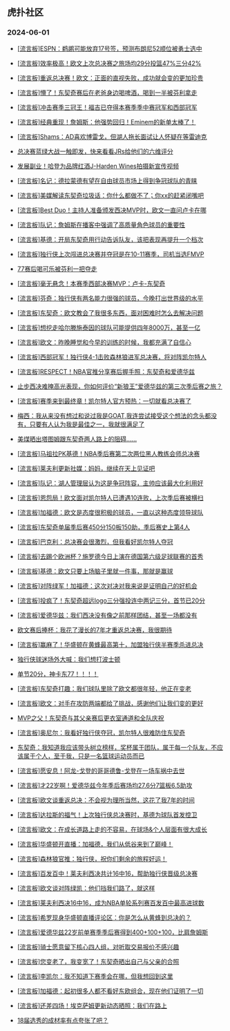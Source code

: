 ## 虎扑社区 
### 2024-06-01

+ [[流言板]ESPN：鹈鹕可能放弃17号签，预测布朗尼52顺位被勇士选中](https://bbs.hupu.com/626625907.html)

+ [[流言板]效率极高！欧文上次总决赛之旅场均29分投篮47%三分42%](https://bbs.hupu.com/626624929.html)

+ [[流言板]重返总决赛！欧文：正面的直视失败，成功就会变的更加珍贵](https://bbs.hupu.com/626625229.html)

+ [[流言板]懵了！东契奇赛后在老爸身边喝啤酒，喝到一半被芬利拿走](https://bbs.hupu.com/626621394.html)

+ [[流言板]冲击赛季三冠王！福吉已夺得本赛季季中赛冠军和西部冠军](https://bbs.hupu.com/626621029.html)

+ [[流言板]经典重现！詹姆斯：他强势回归！Eminem的新单太棒了！](https://bbs.hupu.com/626626330.html)

+ [[流言板]Shams：AD喜欢博雷戈，但湖人拖长面试让人怀疑在等雷迪克](https://bbs.hupu.com/626620779.html)

+ [总决赛蓝绿大战一触即发，快来看看JRs给他们的六维评分](https://bbs.hupu.com/626621751.html)

+ [发展副业！哈登为品牌红酒J-Harden Wines拍摄新宣传视频](https://bbs.hupu.com/626623977.html)

+ [[流言板]名记：德拉蒙德有望在自由球员市场上得到争冠球队的青睐](https://bbs.hupu.com/626625144.html)

+ [[流言板]美媒解读东契奇垃圾话：你什么都做不了；你xx的赶紧闭嘴吧](https://bbs.hupu.com/626619606.html)

+ [[流言板]Best Duo！主持人准备颁发西决MVP时，欧文一直问卢卡在哪](https://bbs.hupu.com/626619274.html)

+ [[流言板]队记：詹姆斯在播客中强调了高质量角色球员的重要性](https://bbs.hupu.com/626619277.html)

+ [[流言板]基德：开局东契奇用行动告诉队友，该把表现再提升一个档次](https://bbs.hupu.com/626624968.html)

+ [[流言板]独行侠上次闯进总决赛并夺冠是在10-11赛季，司机当选FMVP](https://bbs.hupu.com/626624635.html)

+ [77赛后喝可乐被芬利一把夺走](https://bbs.hupu.com/626619026.html)

+ [[流言板]毫无悬念！本赛季西部决赛MVP：卢卡-东契奇](https://bbs.hupu.com/626615850.html)

+ [[流言板]芬奇：独行侠有两名能力很强的球员，今晚打出世界级的水平](https://bbs.hupu.com/626625076.html)

+ [[流言板]东契奇：欧文教会了我很多东西，面对困难时怎么去解决问题](https://bbs.hupu.com/626626132.html)

+ [[流言板]想挖走哈尔滕施泰因的球队可能提供四年8000万，甚至一亿](https://bbs.hupu.com/626626704.html)

+ [[流言板]欧文：昨晚睡觉和今早的训练的时候，我都充满了自信心](https://bbs.hupu.com/626625027.html)

+ [[流言板]西部冠军！独行侠4-1击败森林狼进军总决赛，将对阵凯尔特人](https://bbs.hupu.com/626615526.html)

+ [[流言板]RESPECT！NBA官推分享赛后握手照：东契奇和爱德华兹](https://bbs.hupu.com/626619952.html)

+ [止步西决难掩高光表现，你如何评价“新狼王”爱德华兹的第三次季后赛之旅？](https://bbs.hupu.com/626619756.html)

+ [[流言板]赛季来到最终章！凯尔特人官方预热：一切就看总决赛了](https://bbs.hupu.com/626622891.html)

+ [梅西：我从来没有想过和说过我是GOAT,我连尝试接受这个想法的念头都没有，只要有人认为我是最佳之一，我就很满足了](https://bbs.hupu.com/626621794.html)

+ [美煤晒出塔图姆跟东契奇两人路上的阻碍……](https://bbs.hupu.com/626618537.html)

+ [[流言板]马祖拉PK基德！NBA季后赛第二次两位黑人教练会师总决赛](https://bbs.hupu.com/626618281.html)

+ [[流言板]莱夫利更新社媒：妈妈，继续在天上见证吧](https://bbs.hupu.com/626616821.html)

+ [[流言板]队记：湖人管理层认为这是争冠阵容，主帅应该最大化利用好](https://bbs.hupu.com/626618367.html)

+ [[流言板]恩怨局！欧文面对凯尔特人已遭遇10连败，上次季后赛被横扫](https://bbs.hupu.com/626617921.html)

+ [[流言板]加福德：欧文是态度很积极的球员，一直以这种态度领导球队](https://bbs.hupu.com/626625976.html)

+ [[流言板]东契奇单届季后赛450分150板150助，季后赛史上第4人](https://bbs.hupu.com/626618116.html)

+ [[流言板]巴克利：总决赛会很激烈，但我看好凯尔特人夺冠](https://bbs.hupu.com/626617315.html)

+ [[流言板]去踢个欧洲杯？施罗德今日上演在德国第六级足球联赛的首秀](https://bbs.hupu.com/626621520.html)

+ [[流言板]基德：欧文只要上场脑子里就一件事，那就是赢球](https://bbs.hupu.com/626626188.html)

+ [[流言板]对阵绿军！加福德：这次对决对我来说是证明自己的好机会](https://bbs.hupu.com/626625765.html)

+ [[流言板]投疯了！东契奇超远logo三分强投连中两记三分，首节已20分](https://bbs.hupu.com/626612690.html)

+ [[流言板]爱德华兹：我们西决没有像之前那样团结，甚至一场都没有](https://bbs.hupu.com/626617416.html)

+ [欧文赛后捧杯：我花了漫长的7年才重返总决赛，我很期待](https://bbs.hupu.com/626617505.html)

+ [[流言板]赢麻了！华盛顿在黄蜂最高第十，加盟独行侠半赛季杀进总决](https://bbs.hupu.com/626617575.html)

+ [独行侠球迷场外大喊：我们想打波士顿](https://bbs.hupu.com/626617704.html)

+ [单节20分，神卡东77！！！！](https://bbs.hupu.com/626617760.html)

+ [[流言板]东契奇打趣：我们球队里除了欧文都很年轻，他正在变老](https://bbs.hupu.com/626619899.html)

+ [[流言板]欧文：对手在攻防两端都给了挑战，感谢他们让我们变的更好](https://bbs.hupu.com/626625683.html)

+ [MVP之父！东契奇与其父亲赛后更衣室通道和全队庆祝](https://bbs.hupu.com/626617309.html)

+ [[流言板]奥尼尔：我看好独行侠夺冠，凯尔特人很难防住东契奇](https://bbs.hupu.com/626617369.html)

+ [东契奇：我知道我应该带头树立榜样，奖杯属于团队，属于每一个队友，不应该属于个人，至于我，只是一名篮球运动员而已](https://bbs.hupu.com/626618303.html)

+ [[流言板]愿安息！阿龙-戈登的哥哥德鲁-戈登在一场车祸中去世](https://bbs.hupu.com/626615056.html)

+ [[流言板]才22岁啊！爱德华兹今年季后赛场均27.6分7篮板6.5助攻](https://bbs.hupu.com/626617564.html)

+ [[流言板]欧文谈重返总决：不会视为理所当然，这花了我7年的时间](https://bbs.hupu.com/626617208.html)

+ [[流言板]达拉斯的福气！上次独行侠总决赛时，基德为球队首发控卫](https://bbs.hupu.com/626616843.html)

+ [[流言板]欧文：在成长道路上走的不容易，在球场&个人层面有很大成长](https://bbs.hupu.com/626625628.html)

+ [[流言板]华盛顿开直播：加福德，我们从低谷来到了巅峰！](https://bbs.hupu.com/626616944.html)

+ [[流言板]森林狼官推：独行侠，祝你们剩余的旅程好运！](https://bbs.hupu.com/626616402.html)

+ [[流言板]百发百中！莱夫利西决共计16中16，帮助独行侠晋级总决赛](https://bbs.hupu.com/626615812.html)

+ [[流言板]欧文谈对阵绿凯：他们挡我们路了，就这样](https://bbs.hupu.com/626616393.html)

+ [[流言板]莱夫利西决16中16，成为NBA单轮系列赛百发百中最高进球数](https://bbs.hupu.com/626616000.html)

+ [[流言板]希罗现身华盛顿直播评论区：你是怎么从黄蜂到总决的？](https://bbs.hupu.com/626616993.html)

+ [[流言板]爱德华兹22岁前单赛季季后赛得到400+100+100，比肩詹姆斯](https://bbs.hupu.com/626617035.html)

+ [[流言板]骑士愿意留下核心四人组，对听取交易报价不感兴趣](https://bbs.hupu.com/626626910.html)

+ [[流言板]您变老了，我变宽了！东契奇晒出自己与父亲的合照](https://bbs.hupu.com/626627081.html)

+ [[流言板]李凯尔：我不知道下赛季会在哪，但我想回到这里](https://bbs.hupu.com/626627294.html)

+ [[流言板]加福德：起初很多人都不看好东欧组合，现在他们证明了一切](https://bbs.hupu.com/626626140.html)

+ [[流言板]还差四场！埃克萨姆更新动态晒照：我们在路上](https://bbs.hupu.com/626627011.html)

+ [18届选秀的成材率有点夸张了吧？](https://bbs.hupu.com/626618360.html)


